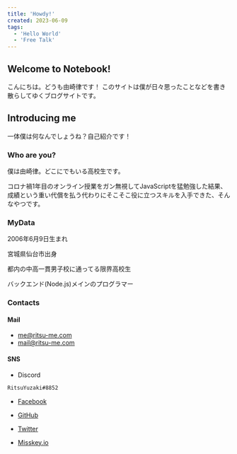 ```yaml
---
title: 'Howdy!'
created: 2023-06-09
tags:
  - 'Hello World'
  - 'Free Talk'
---
```


## Welcome to Notebook!

こんにちは。どうも由崎律です！
このサイトは僕が日々思ったことなどを書き散らしてゆくブログサイトです。

## Introducing me

一体僕は何なんでしょうね？自己紹介です！

### Who are you?
僕は由崎律。どこにでもいる高校生です。

コロナ禍1年目のオンライン授業をガン無視してJavaScriptを猛勉強した結果、成績という重い代償を払う代わりにそこそこ役に立つスキルを入手できた、そんなやつです。

### MyData
2006年6月9日生まれ

宮城県仙台市出身

都内の中高一貫男子校に通ってる限界高校生

バックエンド(Node.js)メインのプログラマー

### Contacts

#### Mail
- me@ritsu-me.com
- mail@ritsu-me.com

#### SNS
- Discord
```txt
RitsuYuzaki#8852
```

- [Facebook](https://www.facebook.com/Ritsu.me)

- [GitHub](https://github.com/ritsu-me)

- [Twitter](https://twitter.com/ritsu_me)

- [Misskey.io](https://misskey.io/@Ritsu_me)